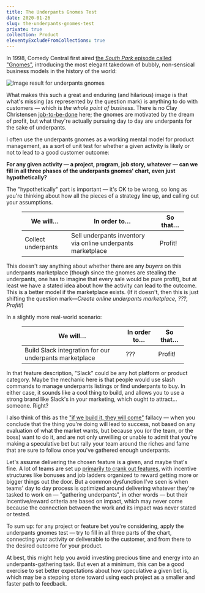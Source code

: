 ```yaml
---
title: The Underpants Gnomes Test
date: 2020-01-26
slug: the-underpants-gnomes-test
private: true
collection: Product
eleventyExcludeFromCollections: true
---
```


In 1998, Comedy Central first aired <a href="https://en.wikipedia.org/wiki/Gnomes_(South_Park)">the <em>South Park</em> episode called "Gnomes"</a>, introducing the most elegant takedown of bubbly, non-sensical business models in the history of the world:

![Image result for underpants gnomes](https://thumbor.forbes.com/thumbor/1280x868/https%3A%2F%2Fblogs-images.forbes.com%2Fthumbnails%2Fblog_1022%2Fpt_1022_786_o.jpg%3Ft%3D1310654119)

What makes this such a great and enduring (and hilarious) image is that what's missing (as represented by the question mark) is anything to do with customers — which is <em>the whole point of business</em>. There is no Clay Christensen <a href="https://hbr.org/2016/09/know-your-customers-jobs-to-be-done">job-to-be-done</a> here; the gnomes are motivated by the dream of profit, but what they're actually pursuing day to day are underpants for the sake of underpants.

I often use the underpants gnomes as a working mental model for product management, as a sort of unit test for whether a given activity is likely or not to lead to a good customer outcome:

<strong>For any given activity — a project, program, job story, whatever — can we fill in all three phases of the underpants gnomes' chart, even just hypothetically?</strong>

The "hypothetically" part is important — it's OK to be wrong, so long as you're thinking about how all the pieces of a strategy line up, and calling out your assumptions.

<figure class="wp-block-table"><table><thead><tr><th>We will…</th><th>In order to…</th><th>So that…</th></tr></thead><tbody><tr><td>Collect underpants</td><td>Sell underpants inventory via online underpants marketplace</td><td>Profit!</td></tr></tbody></table></figure>

This doesn't say anything about whether there are any <em>buyers</em> on this underpants marketplace (though since the gnomes are stealing the underpants, one has to imagine that every sale would be pure profit), but at least we have a stated idea about how the activity can lead to the outcome. This is a better model if the marketplace exists. (If it doesn't, then this is just shifting the question mark—<em>Create online underpants marketplace, ???, Profit!</em>)

In a slightly more real-world scenario:

<figure class="wp-block-table"><table><thead><tr><th>We will…</th><th>In order to…</th><th>So that…</th></tr></thead><tbody><tr><td>Build Slack integration for our underpants marketplace</td><td>???</td><td>Profit!</td></tr></tbody></table></figure>

In that feature description, "Slack" could be any hot platform or product category. Maybe the mechanic here is that people would use slash commands to manage underpants listings or find underpants to buy. In either case, it sounds like a cool thing to build, and allows you to use a strong brand like Slack's in your marketing, which ought to attract… someone. Right?

I also think of this as the <a href="https://coachingforleaders.com/podcast/if-you-build-it-they-will-come/">"if we build it, they will come"</a> fallacy — when you conclude that the thing you're doing will lead to success, not based on any evaluation of what the market wants, but because you (or the team, or the boss) want to do it, and are not only unwilling or unable to admit that you're making a speculative bet but rally your team around the riches and fame that are sure to follow once you've gathered enough underpants.

Let's assume delivering the chosen feature is a given, and maybe that's fine. A lot of teams are set up <a href="https://cutle.fish/blog/12-signs-youre-working-in-a-feature-factory">primarily to crank out features</a>, with incentive structures like bonuses and job ladders organized to reward getting more or bigger things out the door. But a common dysfunction I've seen is when teams' day to day process is optimized around delivering whatever they're tasked to work on — "gathering underpants", in other words — but their incentive/reward criteria are based on impact, which may never come because the connection between the work and its impact was never stated or tested.

To sum up: for any project or feature bet you're considering, apply the underpants gnomes test — try to fill in all three parts of the chart, connecting your activity or deliverable to the customer, and from there to the desired outcome for your product.

At best, this might help you avoid investing precious time and energy into an underpants-gathering task. But even at a minimum, this can be a good exercise to set better expectations about how speculative a given bet is, which may be a stepping stone toward using each project as a smaller and faster path to feedback.